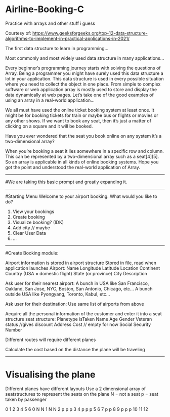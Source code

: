 # Airline-Booking-C
Practice with arrays and other stuff i guess

Courtesy of: https://www.geeksforgeeks.org/top-12-data-structure-algorithms-to-implement-in-practical-applications-in-2021/

The first data structure to learn in programming…

Most commonly and most widely used data structure in many applications…

Every beginner’s programming journey starts with solving the questions of Array. Being a programmer you might have surely used this data structure a lot in your application. This data structure is used in every possible situation where you need to collect the object in one place. From simple to complex software or web application array is mostly used to store and display the data dynamically at web pages. Let’s take one of the good examples of using an array in a real-world application…

We all must have used the online ticket booking system at least once. It might be for booking tickets for train or maybe bus or flights or movies or any other shows. If we want to book any seat, then it’s just a matter of clicking on a square and it will be booked. 


Have you ever wondered that the seat you book online on any system it’s a two-dimensional array? 

When you’re booking a seat it lies somewhere in a specific row and column. This can be represented by a two-dimensional array such as a seat[4][5]. So an array is applicable in all kinds of online booking systems. Hope you got the point and understood the real-world application of Array. 

------

#We are taking this basic prompt and greatly expanding it.

------

#Starting Menu
Welcome to your airport booking. What would you like to do?
  1. View your bookings
  2. Create booking
  3. Visualize booking? (IDK)
  4. Add city   // maybe
  5. Clear User Data
  6. ...


------

#Create Booking module:

Airport information is stored in airport structure
Stored in file, read when application launches
Airport:
  Name
  Longitude
  Latitude
  Location
  Continent
  Country (USA = domestic flight)
  State (or province)
  City
  Description
  

Ask user for their nearest airport:
  A bunch in USA like San Francisco, Oakland, San Jose, NYC, Boston, San Antonio, Chicago, etc... 
  A bunch outside USA like Pyongyang, Toronto, Kabul, etc...

Ask user for their destination:
  Use same list of airports from above


Acquire all the personal information of the customer and enter it into a seat structure
seat structure:
  Planetype
  isTaken 
  Name
  Age
  Gender
  Veteran status  //gives discount
  Address
  Cost            // empty for now
  Social Security Number

Different routes will require different planes

Calculate the cost based on the distance the plane will be traveling



------

# Visualising the plane

Different planes have different layouts
Use a 2 dimensional array of seatstructures to represent the seats on the plane
  N = not a seat
  p = seat taken by passenger

  0 1 2 3 4 5 6
0 N           N
1 N           N
2     p p p 
3
4   p     p p
5
6
7     p p
8
9   p p     p
10
11
12



